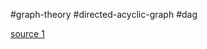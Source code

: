 
#graph-theory  #directed-acyclic-graph  #dag

[source 1](https://www.youtube.com/watch?v=eL-KzMXSXXI)


